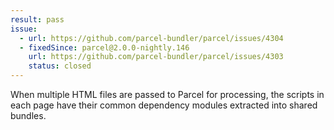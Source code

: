 ```yaml
---
result: pass
issue:
  - url: https://github.com/parcel-bundler/parcel/issues/4304
  - fixedSince: parcel@2.0.0-nightly.146
    url: https://github.com/parcel-bundler/parcel/issues/4303
    status: closed
---
```


When multiple HTML files are passed to Parcel for processing, the scripts in each page have their common dependency modules extracted into shared bundles.
